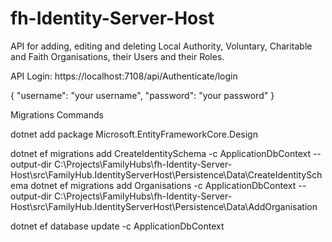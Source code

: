 # fh-Identity-Server-Host

API for adding, editing and deleting Local Authority, Voluntary, Charitable and Faith Organisations, their Users and their Roles.

API Login:
https://localhost:7108/api/Authenticate/login


{
  "username": "your username",
  "password": "your password"
}


Migrations Commands

dotnet add package Microsoft.EntityFrameworkCore.Design

dotnet ef migrations add CreateIdentitySchema -c ApplicationDbContext --output-dir C:\Projects\FamilyHubs\fh-Identity-Server-Host\src\FamilyHub.IdentityServerHost\Persistence\Data\CreateIdentitySchema
dotnet ef migrations add Organisations -c ApplicationDbContext --output-dir C:\Projects\FamilyHubs\fh-Identity-Server-Host\src\FamilyHub.IdentityServerHost\Persistence\Data\AddOrganisation

dotnet ef database update -c ApplicationDbContext
